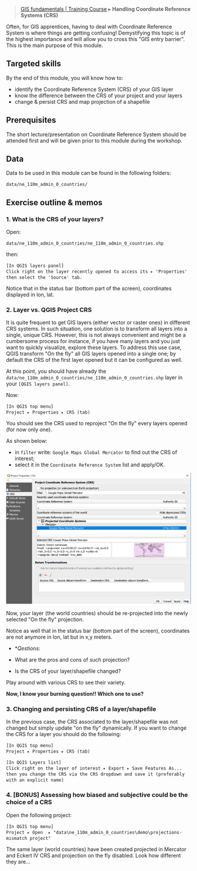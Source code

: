 > [GIS fundamentals | Training Course](agenda.md) ▸ **Handling Coordinate Reference Systems (CRS)**

Often, for GIS apprentices, having to deal with Coordinate Reference System is where things are getting confusing! Demystifying this topic is of the highest importance and will allow you to cross this "GIS entry barrier". This is the main purpose of this module.

## Targeted skills
By the end of this module, you will know how to:
* identify the Coordinate Reference System (CRS) of your GIS layer
* know the difference between the CRS of your project and your layers
* change & persist CRS and map projection of a shapefile

## Prerequisites
The short lecture/presentation on Coordinate Reference System should be attended first and will be given prior to this module during the workshop.

## Data
Data to be used in this module can be found in the following folders:
```
data/ne_110m_admin_0_countries/
```
## Exercise outline & memos

### 1. What is the CRS of your layers?

Open: 
```
data/ne_110m_admin_0_countries/ne_110m_admin_0_countries.shp
```

then: 

```
[In QGIS layers panel] 
Click right on the layer recently opened to access its ▸ 'Properties' then select the 'Source' tab.
```
Notice that in the status bar (bottom part of the screen), coordinates displayed in lon, lat.

### 2. Layer vs. QGIS Project CRS
It is quite frequent to get GIS layers (either vector or raster ones) in different CRS systems. In such situation, one solution is to transform all layers into a single, unique CRS. However, this is not always convenient and might be a cumbersome process for instance, if you have many layers and you just want to quickly visualize, explore these layers. To address this use case, QGIS transform "On the fly" all GIS layers opened into a single one; by default the CRS of the first layer opened but it can be configured as well.

At this point, you should have already the `data/ne_110m_admin_0_countries/ne_110m_admin_0_countries.shp` layer in your `[QGIS layers panel]`.

Now: 

```
[In QGIS top menu] 
Project ▸ Properties ▸ CRS (tab)
```

You should see the CRS used to reproject "On the fly" every layers opened (for now only one).

As shown below: 

* in `filter` write: `Google Maps Global Mercator` to find out the CRS of interest;
* select it in the `Coordinate Reference System` list and apply/OK.

![img/project-on-the-fly.PNG](img/project-on-the-fly.PNG)

Now, your layer (the world countries) should be re-projected into the newly selected "On the fly" projection.

Notice as well that in the status bar (bottom part of the screen), coordinates are not anymore in lon, lat but in x,y meters.

* **Qestions:*

* What are the pros and cons of such projection?
* Is the CRS of your layer/shapefile changed?

Play around with various CRS to see their variety.

**Now, I know your burning question!! Which one to use?**

### 3. Changing and persisting CRS of a layer/shapefile

In the previous case, the CRS associated to the layer/shapefile was not changed but simply update "on the fly" dynamically. If you want to change the CRS for a layer you should do the following:

```
[In QGIS top menu] 
Project ▸ Properties ▸ CRS (tab)
```


```
[In QGIS Layers list] 
Click right on the layer of interest ▸ Export ▸ Save Features As...
then you change the CRS via the CRS dropdown and save it (preferably with an explicit name)
```

### 4. [BONUS] Assessing how biased and subjective could be the choice of a CRS

Open the following project:

```
[In QGIS top menu] 
Project ▸ Open  ▸ "data\ne_110m_admin_0_countries\demo\projections-mismatch project"
```

The same layer (world countries) have been created projected in Mercator and Eckert IV CRS and projection on the fly disabled. Look how different they are...


